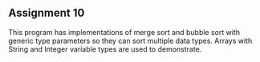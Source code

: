## Assignment 10
This program has implementations of merge sort and bubble sort with
generic type parameters so they can sort multiple data types. Arrays
with String and Integer variable types are used to demonstrate.